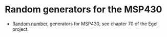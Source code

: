 # Random generators for the MSP430 # 

- [Random number](https://home.hccnet.nl/willem.ouwerkerk/egel-for-msp430/egel%20for%20launchpad.html#e07x), generators for MSP430, see chapter 70 of the Egel project.  


